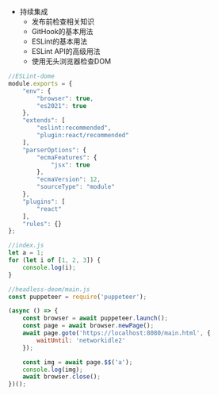 - 持续集成
    + 发布前检查相关知识
    + GitHook的基本用法
    + ESLint的基本用法
    + ESLint API的高级用法
    + 使用无头浏览器检查DOM
    
```javascript
//ESLint-dome
module.exports = {
    "env": {
        "browser": true,
        "es2021": true
    },
    "extends": [
        "eslint:recommended",
        "plugin:react/recommended"
    ],
    "parserOptions": {
        "ecmaFeatures": {
            "jsx": true
        },
        "ecmaVersion": 12,
        "sourceType": "module"
    },
    "plugins": [
        "react"
    ],
    "rules": {}
};
```
```javascript
//index.js
let a = 1;
for (let i of [1, 2, 3]) {
    console.log(i);
}
```
```javascript
//headless-deom/main.js
const puppeteer = require('puppeteer');

(async () => {
    const browser = await puppeteer.launch();
    const page = await browser.newPage();
    await page.goto('https://localhost:8080/main.html', {
        waitUntil: 'networkidle2'
    });

    const img = await page.$$('a');
    console.log(img);
    await browser.close();
})();
```